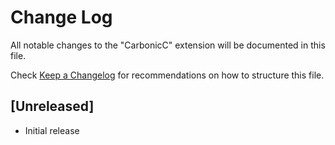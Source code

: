 # Change Log

All notable changes to the "CarbonicC" extension will be documented in this file.

Check [Keep a Changelog](http://keepachangelog.com/) for recommendations on how to structure this file.

## [Unreleased]

- Initial release